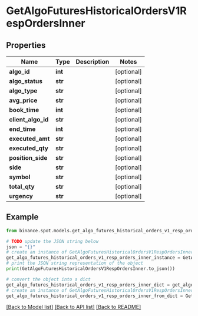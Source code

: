 # GetAlgoFuturesHistoricalOrdersV1RespOrdersInner


## Properties

Name | Type | Description | Notes
------------ | ------------- | ------------- | -------------
**algo_id** | **int** |  | [optional] 
**algo_status** | **str** |  | [optional] 
**algo_type** | **str** |  | [optional] 
**avg_price** | **str** |  | [optional] 
**book_time** | **int** |  | [optional] 
**client_algo_id** | **str** |  | [optional] 
**end_time** | **int** |  | [optional] 
**executed_amt** | **str** |  | [optional] 
**executed_qty** | **str** |  | [optional] 
**position_side** | **str** |  | [optional] 
**side** | **str** |  | [optional] 
**symbol** | **str** |  | [optional] 
**total_qty** | **str** |  | [optional] 
**urgency** | **str** |  | [optional] 

## Example

```python
from binance.spot.models.get_algo_futures_historical_orders_v1_resp_orders_inner import GetAlgoFuturesHistoricalOrdersV1RespOrdersInner

# TODO update the JSON string below
json = "{}"
# create an instance of GetAlgoFuturesHistoricalOrdersV1RespOrdersInner from a JSON string
get_algo_futures_historical_orders_v1_resp_orders_inner_instance = GetAlgoFuturesHistoricalOrdersV1RespOrdersInner.from_json(json)
# print the JSON string representation of the object
print(GetAlgoFuturesHistoricalOrdersV1RespOrdersInner.to_json())

# convert the object into a dict
get_algo_futures_historical_orders_v1_resp_orders_inner_dict = get_algo_futures_historical_orders_v1_resp_orders_inner_instance.to_dict()
# create an instance of GetAlgoFuturesHistoricalOrdersV1RespOrdersInner from a dict
get_algo_futures_historical_orders_v1_resp_orders_inner_from_dict = GetAlgoFuturesHistoricalOrdersV1RespOrdersInner.from_dict(get_algo_futures_historical_orders_v1_resp_orders_inner_dict)
```
[[Back to Model list]](../README.md#documentation-for-models) [[Back to API list]](../README.md#documentation-for-api-endpoints) [[Back to README]](../README.md)


